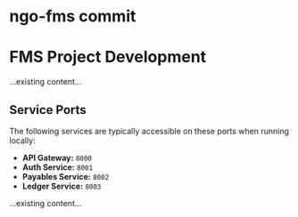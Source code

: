 # ngo-fms commit

# FMS Project Development

...existing content...

## Service Ports

The following services are typically accessible on these ports when running locally:

*   **API Gateway:** `8000`
*   **Auth Service:** `8001`
*   **Payables Service:** `8002`
*   **Ledger Service:** `8003`

...existing content...